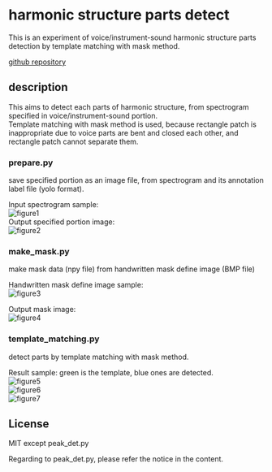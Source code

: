 #  harmonic structure parts detect   
    
This is an experiment of voice/instrument-sound harmonic structure parts detection by template matching with mask method.  
   
[github repository](https://github.com/shun60s/harmonic-structure-parts-detect/)  


## description  

This aims to detect each parts of harmonic structure, from spectrogram specified in voice/instrument-sound portion.  
Template matching with mask method is used, because rectangle patch is inappropriate due to voice parts are bent and closed each other,
and rectangle patch cannot separate them.   


###  prepare.py  
save specified portion as an image file, from spectrogram and its annotation label file (yolo format).  

Input spectrogram sample:  
![figure1](doc/spectrogram_with_label.png)  
Output specified portion image:  
![figure2](doc/input1_2_0__0_0.jpg)  


### make_mask.py 
make mask data (npy file) from handwritten mask define image (BMP file)  

Handwritten mask define image sample:  
![figure3](doc/input1_2_0__0_0_MASK_1.bmp)  

Output mask image:  
![figure4](doc/input1_2_0__0_0_MASK_1_temp.bmp)  


### template_matching.py  
detect parts by template matching with mask method. 

Result sample: green is the template, blue ones are detected.  
![figure5](doc/input1_2_0__0_0_MASK_1_temp_template_matching_with_mask.png)  
![figure6](doc/input1_2_2__0_0_MASK_1_temp_template_matching_with_mask.png)  
![figure7](doc/input1_2_3__0_1_MASK_1_temp_template_matching_with_mask.png)  


## License  

MIT  except peak_det.py  

Regarding to peak_det.py, please refer the notice in the content.  


